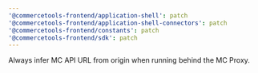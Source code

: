 ```yaml
---
'@commercetools-frontend/application-shell': patch
'@commercetools-frontend/application-shell-connectors': patch
'@commercetools-frontend/constants': patch
'@commercetools-frontend/sdk': patch
---
```


Always infer MC API URL from origin when running behind the MC Proxy.
